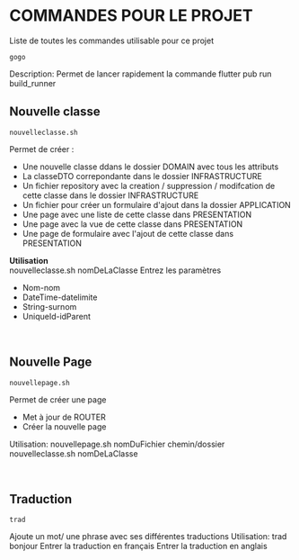 
# COMMANDES POUR LE PROJET
Liste de toutes les commandes utilisable pour ce projet

```
gogo 
```
Description: Permet de lancer rapidement la commande flutter pub run build_runner 
<br>
  
## Nouvelle classe
```
nouvelleclasse.sh
```

Permet de créer : 
- Une nouvelle classe ddans le dossier DOMAIN avec tous les attributs
- La classeDTO correpondante dans le dossier INFRASTRUCTURE
- Un fichier repository avec la creation / suppression / modifcation de cette classe dans le dossier INFRASTRUCTURE
- Un fichier pour créer un formulaire d'ajout dans la dossier APPLICATION
- Une page avec une liste de cette classe dans PRESENTATION
- Une page avec la vue de cette classe dans PRESENTATION
- Une page de formulaire avec l'ajout de cette classe dans PRESENTATION

**Utilisation**  
nouvelleclasse.sh nomDeLaClasse
Entrez les paramètres
- Nom-nom 
- DateTime-datelimite 
- String-surnom 
- UniqueId-idParent

<br>  

## Nouvelle Page

```
nouvellepage.sh
```

Permet de créer une page
- Met à jour de ROUTER
- Créer la nouvelle page

Utilisation: 
nouvellepage.sh nomDuFichier chemin/dossier
nouvelleclasse.sh nomDeLaClasse

<br>  

## Traduction
```
trad 
```
Ajoute un mot/ une phrase avec ses différentes traductions
Utilisation: trad bonjour
Entrer la traduction en français
Entrer la traduction en anglais

